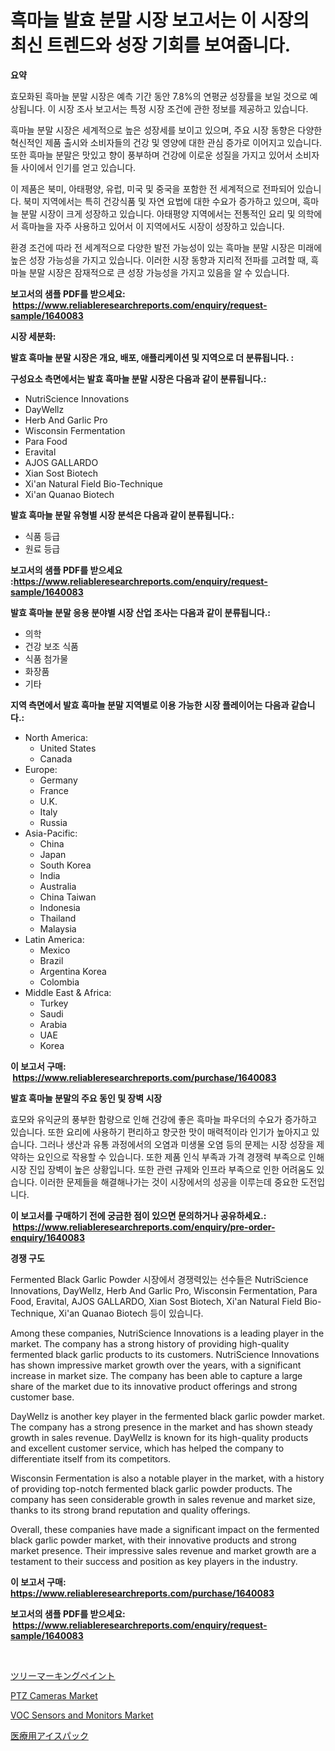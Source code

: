 <p><h1>흑마늘 발효 분말 시장 보고서는 이 시장의 최신 트렌드와 성장 기회를 보여줍니다.</h1></p><p><strong>요약</strong></p>
<p><p>효모화된 흑마늘 분말 시장은 예측 기간 동안 7.8%의 연평균 성장률을 보일 것으로 예상됩니다. 이 시장 조사 보고서는 특정 시장 조건에 관한 정보를 제공하고 있습니다. </p><p>흑마늘 분말 시장은 세계적으로 높은 성장세를 보이고 있으며, 주요 시장 동향은 다양한 혁신적인 제품 출시와 소비자들의 건강 및 영양에 대한 관심 증가로 이어지고 있습니다. 또한 흑마늘 분말은 맛있고 향이 풍부하며 건강에 이로운 성질을 가지고 있어서 소비자들 사이에서 인기를 얻고 있습니다. </p><p>이 제품은 북미, 아태평양, 유럽, 미국 및 중국을 포함한 전 세계적으로 전파되어 있습니다. 북미 지역에서는 특히 건강식품 및 자연 요법에 대한 수요가 증가하고 있으며, 흑마늘 분말 시장이 크게 성장하고 있습니다. 아태평양 지역에서는 전통적인 요리 및 의학에서 흑마늘을 자주 사용하고 있어서 이 지역에서도 시장이 성장하고 있습니다. </p><p>환경 조건에 따라 전 세계적으로 다양한 발전 가능성이 있는 흑마늘 분말 시장은 미래에 높은 성장 가능성을 가지고 있습니다. 이러한 시장 동향과 지리적 전파를 고려할 때, 흑마늘 분말 시장은 잠재적으로 큰 성장 가능성을 가지고 있음을 알 수 있습니다.</p></p>
<p><strong>보고서의 샘플 PDF를 받으세요: &nbsp;<a href="https://www.reliableresearchreports.com/enquiry/request-sample/1640083">https://www.reliableresearchreports.com/enquiry/request-sample/1640083</a></strong></p>
<p><strong>시장 세분화:</strong></p>
<p><strong> 발효 흑마늘 분말 시장은 개요, 배포, 애플리케이션 및 지역으로 더 분류됩니다. :</strong></p>
<p><strong>구성요소 측면에서는 발효 흑마늘 분말 시장은 다음과 같이 분류됩니다.:</strong></p>
<p><ul><li>NutriScience Innovations</li><li>DayWellz</li><li>Herb And Garlic Pro</li><li>Wisconsin Fermentation</li><li>Para Food</li><li>Eravital</li><li>AJOS GALLARDO</li><li>Xian Sost Biotech</li><li>Xi'an Natural Field Bio-Technique</li><li>Xi'an Quanao Biotech</li></ul></p>
<p><strong> 발효 흑마늘 분말 유형별 시장 분석은 다음과 같이 분류됩니다.:</strong></p>
<p><ul><li>식품 등급</li><li>원료 등급</li></ul></p>
<p><strong>보고서의 샘플 PDF를 받으세요 :<a href="https://www.reliableresearchreports.com/enquiry/request-sample/1640083">https://www.reliableresearchreports.com/enquiry/request-sample/1640083</a></strong></p>
<p><strong> 발효 흑마늘 분말 응용 분야별 시장 산업 조사는 다음과 같이 분류됩니다.:</strong></p>
<p><ul><li>의학</li><li>건강 보조 식품</li><li>식품 첨가물</li><li>화장품</li><li>기타</li></ul></p>
<p><strong>지역 측면에서 발효 흑마늘 분말 지역별로 이용 가능한 시장 플레이어는 다음과 같습니다.:</strong></p>
<p><ul>
    <li>
        North America:
        <ul>
            <li>United States</li>
            <li>Canada</li>
        </ul>
    </li>
    <li>
        Europe:
        <ul>
            <li>Germany</li>
            <li>France</li>
            <li>U.K.</li>
            <li>Italy</li>
            <li>Russia</li>
        </ul>
    </li>
    <li>
        Asia-Pacific:
        <ul>
            <li>China</li>
            <li>Japan</li>
            <li>South Korea</li>
            <li>India</li>
            <li>Australia</li>
            <li>China Taiwan</li>
            <li>Indonesia</li>
            <li>Thailand</li>
            <li>Malaysia</li>
        </ul>
    </li>
    <li>
        Latin America:
        <ul>
            <li>Mexico</li>
            <li>Brazil</li>
            <li>Argentina Korea</li>
            <li>Colombia</li>
        </ul>
    </li>
    <li>
        Middle East & Africa:
        <ul>
            <li>Turkey</li>
            <li>Saudi</li>
            <li>Arabia</li>
            <li>UAE</li>
            <li>Korea</li>
        </ul>
    </li>
    </ul></p>
<p><strong>이 보고서 구매: &nbsp;<a href="https://www.reliableresearchreports.com/purchase/1640083">https://www.reliableresearchreports.com/purchase/1640083</a></strong></p>
<p><strong>발효 흑마늘 분말의 주요 동인 및 장벽 시장</strong></p>
<p><p>효모와 유익균의 풍부한 함량으로 인해 건강에 좋은 흑마늘 파우더의 수요가 증가하고 있습니다. 또한 요리에 사용하기 편리하고 향긋한 맛이 매력적이라 인기가 높아지고 있습니다. 그러나 생산과 유통 과정에서의 오염과 미생물 오염 등의 문제는 시장 성장을 제약하는 요인으로 작용할 수 있습니다. 또한 제품 인식 부족과 가격 경쟁력 부족으로 인해 시장 진입 장벽이 높은 상황입니다. 또한 관련 규제와 인프라 부족으로 인한 어려움도 있습니다. 이러한 문제들을 해결해나가는 것이 시장에서의 성공을 이루는데 중요한 도전입니다.</p></p>
<p><strong>이 보고서를 구매하기 전에 궁금한 점이 있으면 문의하거나 공유하세요.: &nbsp;<a href="https://www.reliableresearchreports.com/enquiry/pre-order-enquiry/1640083">https://www.reliableresearchreports.com/enquiry/pre-order-enquiry/1640083</a></strong></p>
<p><strong>경쟁 구도</strong></p>
<p><p>Fermented Black Garlic Powder 시장에서 경쟁력있는 선수들은 NutriScience Innovations, DayWellz, Herb And Garlic Pro, Wisconsin Fermentation, Para Food, Eravital, AJOS GALLARDO, Xian Sost Biotech, Xi'an Natural Field Bio-Technique, Xi'an Quanao Biotech 등이 있습니다.</p><p>Among these companies, NutriScience Innovations is a leading player in the market. The company has a strong history of providing high-quality fermented black garlic products to its customers. NutriScience Innovations has shown impressive market growth over the years, with a significant increase in market size. The company has been able to capture a large share of the market due to its innovative product offerings and strong customer base.</p><p>DayWellz is another key player in the fermented black garlic powder market. The company has a strong presence in the market and has shown steady growth in sales revenue. DayWellz is known for its high-quality products and excellent customer service, which has helped the company to differentiate itself from its competitors.</p><p>Wisconsin Fermentation is also a notable player in the market, with a history of providing top-notch fermented black garlic powder products. The company has seen considerable growth in sales revenue and market size, thanks to its strong brand reputation and quality offerings.</p><p>Overall, these companies have made a significant impact on the fermented black garlic powder market, with their innovative products and strong market presence. Their impressive sales revenue and market growth are a testament to their success and position as key players in the industry.</p></p>
<p><strong>이 보고서 구매: &nbsp; <a href="https://www.reliableresearchreports.com/purchase/1640083">https://www.reliableresearchreports.com/purchase/1640083</a></strong></p>
<p><strong>보고서의 샘플 PDF를 받으세요: &nbsp;<a href="https://www.reliableresearchreports.com/enquiry/request-sample/1640083">https://www.reliableresearchreports.com/enquiry/request-sample/1640083</a></strong><strong></strong></p>
<p>&nbsp;</p>
<p><p><a href="https://github.com/EstaSprer20231/Market-Research-Report-List-1/blob/main/973964410133.md">ツリーマーキングペイント</a></p><p><a href="https://github.com/lylyparadise/Market-Research-Report-List-2/blob/main/ptz-cameras-market.md">PTZ Cameras Market</a></p><p><a href="https://github.com/GroverBarry/Market-Research-Report-List-4/blob/main/voc-sensors-and-monitors-market.md">VOC Sensors and Monitors Market</a></p><p><a href="https://github.com/vlcostes/Market-Research-Report-List-1/blob/main/705710410132.md">医療用アイスパック</a></p></p>